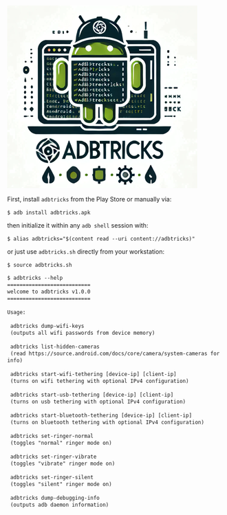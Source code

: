 ![](hello-dalle.png)

First, install `adbtricks` from the Play Store or manually via:

```
$ adb install adbtricks.apk
```

then initialize it within any `adb shell` session with:

```
$ alias adbtricks="$(content read --uri content://adbtricks)"
```

or just use `adbtricks.sh` directly from your workstation:

```
$ source adbtricks.sh
```

```
$ adbtricks --help
===========================
welcome to adbtricks v1.0.0
===========================

Usage:

 adbtricks dump-wifi-keys
 (outputs all wifi passwords from device memory)

 adbtricks list-hidden-cameras
 (read https://source.android.com/docs/core/camera/system-cameras for info)

 adbtricks start-wifi-tethering [device-ip] [client-ip]
 (turns on wifi tethering with optional IPv4 configuration)

 adbtricks start-usb-tethering [device-ip] [client-ip]
 (turns on usb tethering with optional IPv4 configuration)

 adbtricks start-bluetooth-tethering [device-ip] [client-ip]
 (turns on bluetooth tethering with optional IPv4 configuration)

 adbtricks set-ringer-normal
 (toggles "normal" ringer mode on)

 adbtricks set-ringer-vibrate
 (toggles "vibrate" ringer mode on)

 adbtricks set-ringer-silent
 (toggles "silent" ringer mode on)

 adbtricks dump-debugging-info
 (outputs adb daemon information)
```

